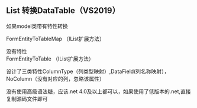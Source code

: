 List<T> 转换DataTable（VS2019）
------------------------------
如果model类带有特性转换 
 
FormEntityToTableMap    （IList<T>扩展方法）  

没有特性  
FormEntityToTable   （IList<T>扩展方法）  

设计了三类特性ColumnType（列类型映射）,DataField(列名称映射），NoColumn（没有对应的列，忽略该属性）  

没有使用高级语法糖，应该.net 4.0及以上都可以，如果使用了低版本的.net,直接复制源码文件即可

